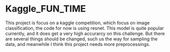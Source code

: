 # Kaggle_FUN_TIME
This project is focus on a kaggle competition, which focus on image classification, the code for now is using resnet. This model is quite popular currently, and it does get a very high accurarcy on this challenge. But there are several things should be changed, such us the way for sampling the data, and meanwhile I think this project needs more preprocessings.
